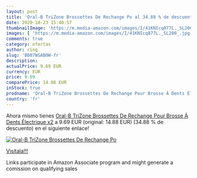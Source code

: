 ```yaml
---
layout: post
title: 'Oral-B TriZone Brossettes De Rechange Po al 34.88 % de descuento'
date: 2020-10-23 15:40:57
thumbnailImage: 'https://m.media-amazon.com/images/I/41KNIcq877L._SL200_.jpg'
images: [ 'https://m.media-amazon.com/images/I/41KNIcq877L._SL200_.jpg' ]
comments: true
category: ofertas
author: ring
slug: 'B007WSAB0W-fr'
description:
actualPrice: 9.69 EUR
currency: EUR
price: 9.69
comparePrice: 14.88 EUR
inStock: true
prodname: 'Oral-B TriZone Brossettes De Rechange Pour Brosse À Dents Électrique x2'
country: 'fr'
---
```


Ahora mismo tienes [Oral-B TriZone Brossettes De Rechange Pour Brosse À Dents Électrique x2](https://www.amazon.fr/dp/B007WSAB0W/?tag=tolees0d-21) a 9.69 EUR (original: 14.88 EUR) (34.88 %  de descuento) en el siguiente enlace!

[![Oral-B TriZone Brossettes De Rechange Po](https://m.media-amazon.com/images/I/41KNIcq877L._SL200_.jpg)](https://www.amazon.fr/dp/B007WSAB0W/?tag=tolees0d-21)

[Visítala!!!](https://www.amazon.fr/dp/B007WSAB0W/?tag=tolees0d-21)

Links participate in Amazon Associate program and might generate a comission on qualifying sales
